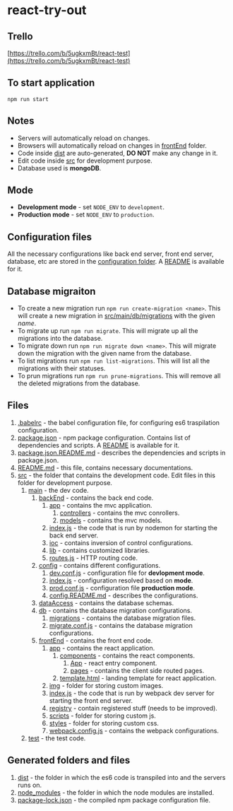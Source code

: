 # react-try-out
## Trello
[https://trello.com/b/5ugkxmBt/react-test](https://trello.com/b/5ugkxmBt/react-test)
## To start application
`npm run start`
## Notes
- Servers will automatically reload on changes.
- Browsers will automatically reload on changes in [frontEnd](src/main/frontEnd) folder.
- Code inside [dist](dist) are auto-generated, **DO NOT** make any change in it.
- Edit code inside [src](src) for development purpose.
- Database used is **mongoDB**.
## Mode
- **Development mode** - set `NODE_ENV` to `development`.
- **Production mode** - set `NODE_ENV` to `production`.
## Configuration files
All the necessary configurations like back end server, front end server, database, etc are stored in the [configuration folder](src/main/config). A [README](src/main/config/config.README.md) is available for it.
## Database migraiton
- To create a new migration run `npm run create-migration <name>`. This will create a new migration in [src/main/db/migrations](src/main/db/migrations) with the given _name_.
- To migrate up run `npm run migrate`. This will migrate up all the migrations into the database.
- To migrate down run `npm run migrate down <name>`. This will migrate down the migration with the given name from the database.
- To list migrations run `npm run list-migrations`. This will list all the migrations with their statuses.
- To prun migrations run `npm run prune-migrations`. This will remove all the deleted migrations from the database.
## Files
1. [.babelrc](.babelrc) - the babel configuration file, for configuring es6 traspilation configuration.
1. [package.json](package.json) - npm package configuration. Contains list of dependencies and scripts. A [README](package.json.README.md) is available for it.
1. [package.json.README.md](package.json.README.md) - describes the dependencies and scripts in package.json.
1. [README.md](README.md) - this file, contains necessary documentations.
1. [src](src) - the folder that contains the development code. Edit files in this folder for development purpose.
    1. [main](src/main) - the dev code.
        1. [backEnd](src/main/backEnd) - contains the back end code.
            1. [app](src/main/backEnd/app) - contains the mvc application.
                1. [controllers](src/main/backEnd/app/controllers) - contains the mvc conrollers.
                1. [models](src/main/backEnd/app/models) - contains the mvc models.
            1. [index.js](src/main/backEnd/index.js) - the code that is run by nodemon for starting the back end server.
            1. [ioc](src/main/backEnd/ioc) - contains inversion of control configurations.
            1. [lib](src/main/backEnd/lib) - contains customized libraries.
            1. [routes.js](src/main/backEnd/routes.js) - HTTP routing code.
        1. [config](src/main/config) - contains different configurations.
            1. [dev.conf.js](src/main/config/dev.conf.js) - configuration file for **devlopment mode**.
            1. [index.js](src/main/config/index.js) - configuration resolved based on **mode**.
            1. [prod.conf.js](src/main/config/prod.conf.js) - configuration file **production mode**.
            1. [config.README.md](src/main/config/config.README.md) - describes the configurations.
        1. [dataAccess](src/main/dataAccess) - contains the database schemas.
        1. [db](src/main/db) - contains the database migration configurations.
            1. [migrations](src/main/db/migrations) - contains the database migration files.
            1. [migrate.conf.js](src/main/db/migrate.conf.js) - contains the database migration configurations.
        1. [frontEnd](src/main/frontEnd) - contains the front end code.
            1. [app](src/main/frontEnd/app) - contains the react application.
                1. [components](src/main/frontEnd/app/components) - contains the react components.
                    1. [App](src/main/frontEnd/app/components/app.js) - react entry component.
                    1. [pages](src/main/frontEnd/app/components/pages) - contains the client side routed pages.
                1. [template.html](src/main/frontEnd/app/template.html) - landing template for react application.
            1. [img](src/main/frontEnd/img) - folder for storing custom images.
            1. [index.js](src/main/frontEnd/index.js) - the code that is run by webpack dev server for starting the front end server.
            1. [registry](src/main/frontEnd/registry) - contain registered stuff (needs to be improved).
            1. [scripts](src/main/frontEnd/scripts) - folder for storing custom js.
            1. [styles](src/main/frontEnd/styles) - folder for storing custom css.
            1. [webpack.config.js](src/main/frontEnd/webpack.config.js) - contains the webpack configurations.
    1. [test](src/test) - the test code.
## Generated folders and files
1. [dist](dist) - the folder in which the es6 code is transpiled into and the servers runs on.
1. [node_modules](node_modules) - the folder in which the node modules are installed.
1. [package-lock.json](package-lock.json) - the compiled npm package configuration file.